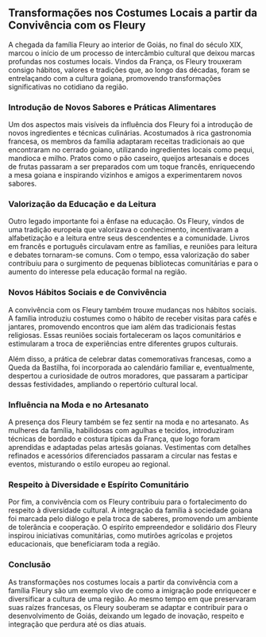 ## Transformações nos Costumes Locais a partir da Convivência com os Fleury

A chegada da família Fleury ao interior de Goiás, no final do século XIX, marcou o início de um processo de intercâmbio cultural que deixou marcas profundas nos costumes locais. Vindos da França, os Fleury trouxeram consigo hábitos, valores e tradições que, ao longo das décadas, foram se entrelaçando com a cultura goiana, promovendo transformações significativas no cotidiano da região.

### Introdução de Novos Sabores e Práticas Alimentares

Um dos aspectos mais visíveis da influência dos Fleury foi a introdução de novos ingredientes e técnicas culinárias. Acostumados à rica gastronomia francesa, os membros da família adaptaram receitas tradicionais ao que encontraram no cerrado goiano, utilizando ingredientes locais como pequi, mandioca e milho. Pratos como o pão caseiro, queijos artesanais e doces de frutas passaram a ser preparados com um toque francês, enriquecendo a mesa goiana e inspirando vizinhos e amigos a experimentarem novos sabores.

### Valorização da Educação e da Leitura

Outro legado importante foi a ênfase na educação. Os Fleury, vindos de uma tradição europeia que valorizava o conhecimento, incentivaram a alfabetização e a leitura entre seus descendentes e a comunidade. Livros em francês e português circulavam entre as famílias, e reuniões para leitura e debates tornaram-se comuns. Com o tempo, essa valorização do saber contribuiu para o surgimento de pequenas bibliotecas comunitárias e para o aumento do interesse pela educação formal na região.

### Novos Hábitos Sociais e de Convivência

A convivência com os Fleury também trouxe mudanças nos hábitos sociais. A família introduziu costumes como o hábito de receber visitas para cafés e jantares, promovendo encontros que iam além das tradicionais festas religiosas. Essas reuniões sociais fortaleceram os laços comunitários e estimularam a troca de experiências entre diferentes grupos culturais.

Além disso, a prática de celebrar datas comemorativas francesas, como a Queda da Bastilha, foi incorporada ao calendário familiar e, eventualmente, despertou a curiosidade de outros moradores, que passaram a participar dessas festividades, ampliando o repertório cultural local.

### Influência na Moda e no Artesanato

A presença dos Fleury também se fez sentir na moda e no artesanato. As mulheres da família, habilidosas com agulhas e tecidos, introduziram técnicas de bordado e costura típicas da França, que logo foram aprendidas e adaptadas pelas artesãs goianas. Vestimentas com detalhes refinados e acessórios diferenciados passaram a circular nas festas e eventos, misturando o estilo europeu ao regional.

### Respeito à Diversidade e Espírito Comunitário

Por fim, a convivência com os Fleury contribuiu para o fortalecimento do respeito à diversidade cultural. A integração da família à sociedade goiana foi marcada pelo diálogo e pela troca de saberes, promovendo um ambiente de tolerância e cooperação. O espírito empreendedor e solidário dos Fleury inspirou iniciativas comunitárias, como mutirões agrícolas e projetos educacionais, que beneficiaram toda a região.

### Conclusão

As transformações nos costumes locais a partir da convivência com a família Fleury são um exemplo vivo de como a imigração pode enriquecer e diversificar a cultura de uma região. Ao mesmo tempo em que preservaram suas raízes francesas, os Fleury souberam se adaptar e contribuir para o desenvolvimento de Goiás, deixando um legado de inovação, respeito e integração que perdura até os dias atuais.